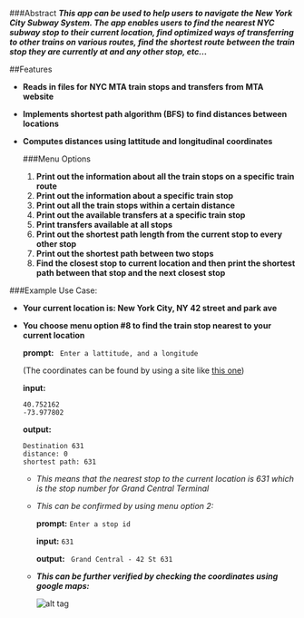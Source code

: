 ###Abstract 
***This app can be used to help users to navigate the New York City Subway System. The app enables users to find the nearest NYC subway stop to their current location, find optimized ways of transferring to other trains on various routes, find the shortest route between the train stop they are currently at and any other stop, etc...***

##Features
* **Reads in files for NYC MTA train stops and transfers from MTA website** 
* **Implements shortest path algorithm (BFS) to find distances between locations**
* **Computes distances using lattitude and longitudinal coordinates**

  ###Menu Options
  1. **Print out the information about all the train stops on a specific train route**
  2. **Print out the information about a specific train stop**
  3. **Print out all the train stops within a certain distance**
  4. **Print out the available transfers at a specific train stop**
  5. **Print transfers available at all stops**
  6. **Print out the shortest path length from the current stop to every other stop**
  7. **Print out the shortest path between two stops**
  8. **Find the closest stop to current location and then print the shortest path between that stop and the next closest stop**

###Example Use Case:
* **Your current location is: New York City, NY 42 street and park ave**
* **You choose menu option #8 to find the train stop nearest to your current location**

  **prompt:**   ``` Enter a lattitude, and a longitude```
  
  (The coordinates can be found by using a site like [this one](http://www.latlong.net/))
  
       
  **input:**
  <pre><code>40.752162
  -73.977802
  </code></pre>
                 
  **output:**   
  <pre><code>Destination 631
  distance: 0
  shortest path: 631
  </code></pre>
 
  * *This means that the nearest stop to the current location is 631 which is the stop number for Grand Central Terminal*

  * *This can be confirmed by using menu option 2:*
  
    **prompt:** ```Enter a stop id```
    
    **input:** ```631```
    
    **output:** ``` Grand Central - 42 St 631```
    
  * ***This can be further verified by checking the coordinates using google maps:***
  
    ![alt tag](https://cloud.githubusercontent.com/assets/8988459/9702200/556d2f34-5421-11e5-887e-bb289dd97a38.png)
    
  
